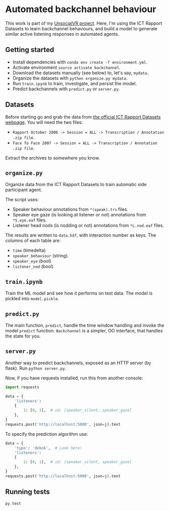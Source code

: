 # Automated backchannel behaviour

This work is part of my [UnsocialVR project](https://github.com/Nagasaki45/UnsocialVR).
Here, I'm using the ICT Rapport Datasets to learn backchannel behaviours, and build a model to generate similar active listening responses in automated agents.

## Getting started

- Install dependencies with `conda env create -f environment.yml`.
- Activate environment `source activate backchannel`.
- Download the datasets manually (see below) to, let's say, `mydata`.
- Organize the datasets with `python organize.py mydata`.
- Run `train.ipynb` to train, investigate, and persist the model.
- Predict backchannels with `predict.py` or `server.py`.

## Datasets

Before starting go and grab the data from [the official ICT Rapport Datasets webpage](http://rapport.ict.usc.edu/).
You will need the two files:

- `Rapport October 2006 -> Session = ALL -> Transcription / Annotation .zip file`.
- `Face To Face 2007 -> Session = ALL -> Transcription / Annotation .zip file`.

Extract the archives to somewhere you know.

## `organize.py`

Organize data from the ICT Rapport Datasets to train automatic side
participant agent.

The script uses:

- Speaker behaviour annotations from `*(speak).trs` files.
- Speaker eye gaze (is looking at listener or not) annotations from `*S.eye.eaf` files.
- Listener head nods (is nodding or not) annotations from `*L.nod.eaf` files.

The results are written to `data.hdf`, with interaction number as keys. The columns of each table are:

- `time` (timedelta)
- `speaker_behaviour` (string).
- `speaker_eye` (bool)
- `listener_nod` (bool)

## `train.ipynb`

Train the ML model and see how it performs on test data.
The model is pickled into `model.pickle`.

## `predict.py`

The main function, `predict`, handle the time window handling and invoke the model `predict` function.
`Backchannel` is a simpler, OO interface, that handles the state for you.

## `server.py`

Another way to predict backchannels, exposed as an HTTP server (by flask). Run `python server.py`.

Now, if you have requests installed, run this from another console:

```python
import requests

data = {
    'listeners':
    {
        1: [0, 1],  # id: [speaker_silent, speaker_gaze]
    },
}
requests.post('http://localhost:5000', json=j).text
```

To specify the prediction algorithm use:

```python
data = {
    'type': 'dekok',  # Look here!
    'listeners':
    {
        1: [0, 1],  # id: [speaker_silent, speaker_gaze]
    },
}
requests.post('http://localhost:5000', json=j).text
```

## Running tests

```bash
py.test
```
